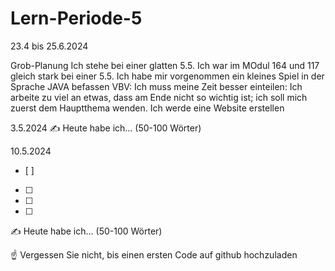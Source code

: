 # Lern-Periode-5

23.4 bis 25.6.2024

Grob-Planung
Ich stehe bei einer glatten 5.5. Ich war im MOdul 164 und 117 gleich stark bei einer 5.5.
Ich habe mir vorgenommen ein kleines Spiel in der Sprache JAVA befassen
VBV: Ich muss meine Zeit besser einteilen: Ich arbeite zu viel an etwas, dass am Ende nicht so wichtig ist; ich soll mich zuerst dem Hauptthema wenden.
Ich werde eine Website erstellen

3.5.2024
✍️ Heute habe ich... (50-100 Wörter)

10.5.2024
- [ ] 
- [ ] 
- [ ]

- [ ] 
✍️ Heute habe ich... (50-100 Wörter)

☝️ Vergessen Sie nicht, bis einen ersten Code auf github hochzuladen

